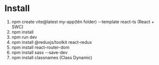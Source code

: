 # Install
1) npm create vite@latest my-app(tên folder) --template react-ts (React + SWC)
2) npm install
3) npm run dev
4) npm install @reduxjs/toolkit react-redux
5) npm install react-router-dom
6) npm install sass --save-dev
7) npm install classnames (Class Dynamic)


